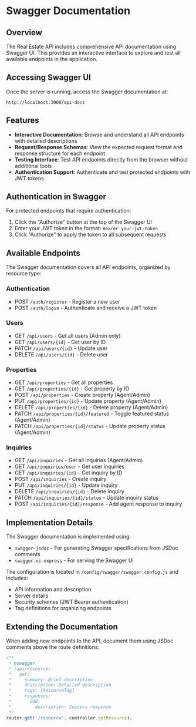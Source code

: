# Swagger Documentation

## Overview

The Real Estate API includes comprehensive API documentation using Swagger UI. This provides an interactive interface to explore and test all available endpoints in the application.

## Accessing Swagger UI

Once the server is running, access the Swagger documentation at:
```
http://localhost:3000/api-docs
```

## Features

- **Interactive Documentation**: Browse and understand all API endpoints with detailed descriptions
- **Request/Response Schemas**: View the expected request format and response structure for each endpoint
- **Testing Interface**: Test API endpoints directly from the browser without additional tools
- **Authentication Support**: Authenticate and test protected endpoints with JWT tokens

## Authentication in Swagger

For protected endpoints that require authentication:

1. Click the "Authorize" button at the top of the Swagger UI
2. Enter your JWT token in the format: `Bearer your-jwt-token`
3. Click "Authorize" to apply the token to all subsequent requests

## Available Endpoints

The Swagger documentation covers all API endpoints, organized by resource type:

### Authentication
- POST `/auth/register` - Register a new user
- POST `/auth/login` - Authenticate and receive a JWT token

### Users
- GET `/api/users` - Get all users (Admin only)
- GET `/api/users/{id}` - Get user by ID
- PATCH `/api/users/{id}` - Update user
- DELETE `/api/users/{id}` - Delete user

### Properties
- GET `/api/properties` - Get all properties
- GET `/api/properties/{id}` - Get property by ID
- POST `/api/properties` - Create property (Agent/Admin)
- PUT `/api/properties/{id}` - Update property (Agent/Admin)
- DELETE `/api/properties/{id}` - Delete property (Agent/Admin)
- PATCH `/api/properties/{id}/featured` - Toggle featured status (Agent/Admin)
- PATCH `/api/properties/{id}/status` - Update property status (Agent/Admin)

### Inquiries
- GET `/api/inquiries` - Get all inquiries (Agent/Admin)
- GET `/api/inquiries/user` - Get user inquiries
- GET `/api/inquiries/{id}` - Get inquiry by ID
- POST `/api/inquiries` - Create inquiry
- PUT `/api/inquiries/{id}` - Update inquiry
- DELETE `/api/inquiries/{id}` - Delete inquiry
- PATCH `/api/inquiries/{id}/status` - Update inquiry status
- POST `/api/inquiries/{id}/response` - Add agent response to inquiry

## Implementation Details

The Swagger documentation is implemented using:
- `swagger-jsdoc` - For generating Swagger specifications from JSDoc comments
- `swagger-ui-express` - For serving the Swagger UI

The configuration is located in `/config/swagger/swagger.config.js` and includes:
- API information and description
- Server details
- Security schemes (JWT Bearer authentication)
- Tag definitions for organizing endpoints

## Extending the Documentation

When adding new endpoints to the API, document them using JSDoc comments above the route definitions:

```javascript
/**
 * @swagger
 * /api/resource:
 *   get:
 *     summary: Brief description
 *     description: Detailed description
 *     tags: [ResourceTag]
 *     responses:
 *       200:
 *         description: Success response
 */
router.get('/resource', controller.getResource);
```